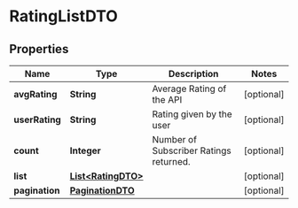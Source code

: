 
# RatingListDTO

## Properties
Name | Type | Description | Notes
------------ | ------------- | ------------- | -------------
**avgRating** | **String** | Average Rating of the API  |  [optional]
**userRating** | **String** | Rating given by the user  |  [optional]
**count** | **Integer** | Number of Subscriber Ratings returned.  |  [optional]
**list** | [**List&lt;RatingDTO&gt;**](RatingDTO.md) |  |  [optional]
**pagination** | [**PaginationDTO**](PaginationDTO.md) |  |  [optional]



